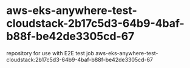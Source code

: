 # aws-eks-anywhere-test-cloudstack-2b17c5d3-64b9-4baf-b88f-be42de3305cd-67
repository for use with E2E test job aws-eks-anywhere-test-cloudstack:2b17c5d3-64b9-4baf-b88f-be42de3305cd-67
